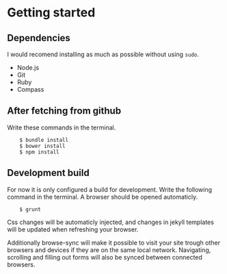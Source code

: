 # Getting started
## Dependencies
I would recomend installing as much as possible without using `sudo`.

- Node.js
- Git
- Ruby
- Compass

## After fetching from github
Write these commands in the terminal.

        $ bundle install
        $ bower install
        $ npm install

## Development build
For now it is only configured a build for development. Write the following command in the terminal. A browser should be opened automaticly.

        $ grunt

Css changes will be automaticly injected, and changes in jekyll templates will be updated when refreshing your browser. 

Additionally browse-sync will make it possible to visit your site trough other browsers and devices if they are on the same local network. Navigating, scrolling and filling out forms will also be synced between connected browsers.